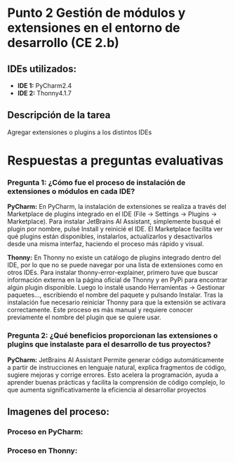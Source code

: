 # Punto 2 Gestión de módulos y extensiones en el entorno de desarrollo (CE 2.b)

## IDEs utilizados:
- **IDE 1:** PyCharm2.4
- **IDE 2:** Thonny4.1.7

## Descripción de la tarea
Agregar extensiones o plugins a los distintos IDEs

# Respuestas a preguntas evaluativas 
### Pregunta 1: ¿Cómo fue el proceso de instalación de extensiones o módulos en cada IDE?
**PyCharm:**
En PyCharm, la instalación de extensiones se realiza a través del Marketplace de plugins integrado en el IDE (File -> Settings -> Plugins -> Marketplace). Para instalar JetBrains AI Assistant, simplemente busqué el plugin por nombre, pulsé Install y reinicié el IDE. El Marketplace facilita ver qué plugins están disponibles, instalarlos, actualizarlos y desactivarlos desde una misma interfaz, haciendo el proceso más rápido y visual.

**Thonny:**
En Thonny no existe un catálogo de plugins integrado dentro del IDE, por lo que no se puede navegar por una lista de extensiones como en otros IDEs. Para instalar thonny-error-explainer, primero tuve que buscar información externa en la página oficial de Thonny y en PyPi para encontrar algún plugin disponible. Luego lo instalé usando Herramientas -> Gestionar paquetes..., escribiendo el nombre del paquete y pulsando Instalar. Tras la instalación fue necesario reiniciar Thonny para que la extensión se activara correctamente. Este proceso es más manual y requiere conocer previamente el nombre del plugin que se quiere usar.
### Pregunta 2: ¿Qué beneficios proporcionan las extensiones o plugins que instalaste para el desarrollo de tus proyectos?
**PyCharm:** JetBrains AI Assistant
Permite generar código automáticamente a partir de instrucciones en lenguaje natural, explica fragmentos de código, sugiere mejoras y corrige errores. Esto acelera la programación, ayuda a aprender buenas prácticas y facilita la comprensión de código complejo, lo que aumenta significativamente la eficiencia al desarrollar proyectos

## Imagenes del proceso:
### Proceso en PyCharm:
### Proceso en Thonny: